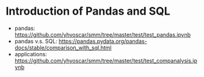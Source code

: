# Introduction of Pandas and SQL
- pandas: https://github.com/yhyoscar/smm/tree/master/test/test_pandas.ipynb
- pandas v.s. SQL: https://pandas.pydata.org/pandas-docs/stable/comparison_with_sql.html
- applications: https://github.com/yhyoscar/smm/tree/master/test/test_companalysis.ipynb
